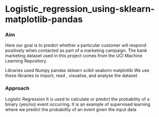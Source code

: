 # Logistic_regression_using-sklearn-matplotlib-pandas
### Aim
Here our goal is to predict whether a particular customer will respond positively when contacted as part of a marketing campaign.
The bank marketing dataset used in this project comes from the UCI Machine Learning Repository.

Libraries used
Numpy
pandas
sklearn
scikit
seaborn
matplotlib
We use these libraries to import, read , visualise, and analyse the dataset
### Approach
Logistic Regression
It is used to calculate or predict the probability of a binary (yes/no) event occurring. It is an example of supervised learning where we predict the probability of an event given the input data
